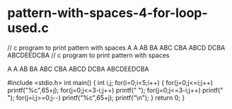 # pattern-with-spaces-4-for-loop-used.c
// c program to print pattern with spaces      A        A AB      BA ABC    CBA ABCD  DCBA ABCDEEDCBA 
// c program to print pattern with spaces
    
A        A
AB      BA
ABC    CBA
ABCD  DCBA
ABCDEEDCBA

#include <stdio.h>
int main() { 
    int i,j;
    for(i=0;i<5;i++)
    {
        for(j=0;j<=i;j++)
         printf("%c",65+j);
        for(j=0;j<=3-i;j++)
         printf(" ");
        for(j=0;j<=3-i;j++)
         printf(" ");
        for(j=i;j>=0;j--)
         printf("%c",65+j);
        printf("\n");
    }
    return 0;
}
